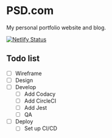 # PSD.com

My personal portfolio website and blog.

[![Netlify Status](https://api.netlify.com/api/v1/badges/a14e23b3-7e3e-4f35-87e0-e148736eb2f6/deploy-status)](https://app.netlify.com/sites/psd-portfolio/deploys)

## Todo list

- [ ] Wireframe
- [ ] Design
- [ ] Develop
  - [ ] Add Codacy
  - [ ] Add CircleCI
  - [ ] Add Jest
  - [ ] QA
- [ ] Deploy
  - [ ] Set up CI/CD
